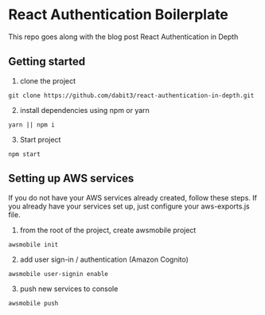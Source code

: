 # React Authentication Boilerplate

This repo goes along with the blog post React Authentication in Depth

## Getting started    

1. clone the project    

```
git clone https://github.com/dabit3/react-authentication-in-depth.git
```

2. install dependencies using npm or yarn    

```
yarn || npm i
```

3. Start project    

```
npm start
```

## Setting up AWS services    
If you do not have your AWS services already created, follow these steps. If you already have your services set up, just configure your aws-exports.js file.    

1. from the root of the project, create awsmobile project    

```
awsmobile init
```

2. add user sign-in / authentication (Amazon Cognito)    

```
awsmobile user-signin enable
```

3. push new services to console    

```
awsmobile push
```
